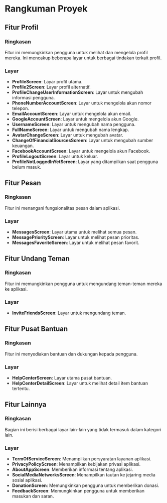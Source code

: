 # Rangkuman Proyek

## Fitur Profil

### Ringkasan

Fitur ini memungkinkan pengguna untuk melihat dan mengelola profil mereka. Ini mencakup beberapa layar untuk berbagai tindakan terkait profil.

### Layar

*   **ProfileScreen**: Layar profil utama.
*   **Profile2Screen**: Layar profil alternatif.
*   **ProfileChangeUserInformationScreen**: Layar untuk mengubah informasi pengguna.
*   **PhoneNumberAccountScreen**: Layar untuk mengelola akun nomor telepon.
*   **EmailAccountScreen**: Layar untuk mengelola akun email.
*   **GoogleAccountScreen**: Layar untuk mengelola akun Google.
*   **UsernameScreen**: Layar untuk mengubah nama pengguna.
*   **FullNameScreen**: Layar untuk mengubah nama lengkap.
*   **AvatarChangeScreen**: Layar untuk mengubah avatar.
*   **ChangeOfFinancialSourcesScreen**: Layar untuk mengubah sumber keuangan.
*   **FacebookAccountScreen**: Layar untuk mengelola akun Facebook.
*   **ProfileLogoutScreen**: Layar untuk keluar.
*   **ProfileNotLoggedInYetScreen**: Layar yang ditampilkan saat pengguna belum masuk.

## Fitur Pesan

### Ringkasan

Fitur ini menangani fungsionalitas pesan dalam aplikasi.

### Layar

*   **MessagesScreen**: Layar utama untuk melihat semua pesan.
*   **MessagePriorityScreen**: Layar untuk melihat pesan prioritas.
*   **MessagesFavoriteScreen**: Layar untuk melihat pesan favorit.

## Fitur Undang Teman

### Ringkasan

Fitur ini memungkinkan pengguna untuk mengundang teman-teman mereka ke aplikasi.

### Layar

*   **InviteFriendsScreen**: Layar untuk mengundang teman.

## Fitur Pusat Bantuan

### Ringkasan

Fitur ini menyediakan bantuan dan dukungan kepada pengguna.

### Layar

*   **HelpCenterScreen**: Layar utama pusat bantuan.
*   **HelpCenterDetailScreen**: Layar untuk melihat detail item bantuan tertentu.

## Fitur Lainnya

### Ringkasan

Bagian ini berisi berbagai layar lain-lain yang tidak termasuk dalam kategori lain.

### Layar

*   **TermOfServiceScreen**: Menampilkan persyaratan layanan aplikasi.
*   **PrivacyPolicyScreen**: Menampilkan kebijakan privasi aplikasi.
*   **AboutAppScreen**: Memberikan informasi tentang aplikasi.
*   **SocialMediaNetworksScreen**: Menampilkan tautan ke jejaring media sosial aplikasi.
*   **DonationScreen**: Memungkinkan pengguna untuk memberikan donasi.
*   **FeedbackScreen**: Memungkinkan pengguna untuk memberikan masukan dan saran.
